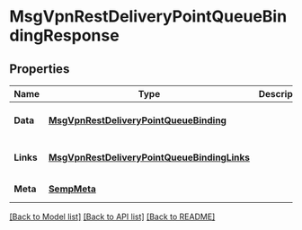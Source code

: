 # MsgVpnRestDeliveryPointQueueBindingResponse

## Properties
Name | Type | Description | Notes
------------ | ------------- | ------------- | -------------
**Data** | [**MsgVpnRestDeliveryPointQueueBinding**](MsgVpnRestDeliveryPointQueueBinding.md) |  | [optional] [default to null]
**Links** | [**MsgVpnRestDeliveryPointQueueBindingLinks**](MsgVpnRestDeliveryPointQueueBindingLinks.md) |  | [optional] [default to null]
**Meta** | [**SempMeta**](SempMeta.md) |  | [default to null]

[[Back to Model list]](../README.md#documentation-for-models) [[Back to API list]](../README.md#documentation-for-api-endpoints) [[Back to README]](../README.md)


